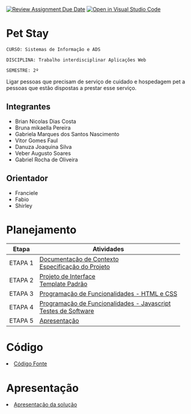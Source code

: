 [![Review Assignment Due Date](https://classroom.github.com/assets/deadline-readme-button-24ddc0f5d75046c5622901739e7c5dd533143b0c8e959d652212380cedb1ea36.svg)](https://classroom.github.com/a/c1_paze5)
[![Open in Visual Studio Code](https://classroom.github.com/assets/open-in-vscode-718a45dd9cf7e7f842a935f5ebbe5719a5e09af4491e668f4dbf3b35d5cca122.svg)](https://classroom.github.com/online_ide?assignment_repo_id=11592179&assignment_repo_type=AssignmentRepo)
# Pet Stay

`CURSO: Sistemas de Informação e ADS`

`DISCIPLINA: Trabalho interdisciplinar Aplicações Web`

`SEMESTRE: 2º`

Ligar pessoas que precisam de serviço de cuidado e hospedagem pet a pessoas que estão dispostas a prestar esse serviço.

## Integrantes

* Brian Nicolas Dias Costa 
* Bruna mikaella Pereira 
* Gabriela Marques dos Santos Nascimento
* Vitor Gomes Faul
* Danuza Joaquina Silva
* Veber Augusto Soares
* Gabriel Rocha de Oliveira

## Orientador

* Franciele
* Fabio
* Shirley

# Planejamento

| Etapa         | Atividades |
|  :----:   | ----------- |
| ETAPA 1         |[Documentação de Contexto](docs/context.md) <br> [Especificação do Projeto](docs/especification.md) |
| ETAPA 2         |[Projeto de Interface](docs/interface.md) <br> [Template Padrão](docs/template.md) |
| ETAPA 3         |[Programação de Funcionalidades - HTML e CSS](docs/development.md) |
| ETAPA 4        |[Programação de Funcionalidades - Javascript](docs/development.md) <br> [Testes de Software ](docs/tests.md) |
| ETAPA 5         | [Apresentação](presentation/README.md) |

# Código

<li><a href="src/README.md"> Código Fonte</a></li>

# Apresentação

<li><a href="presentation/README.md"> Apresentação da solução</a></li>
